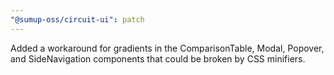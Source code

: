 ```yaml
---
"@sumup-oss/circuit-ui": patch
---
```


Added a workaround for gradients in the ComparisonTable, Modal, Popover, and SideNavigation components that could be broken by CSS minifiers.
